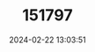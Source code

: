 ---
title: "151797"
category: "Cereus phatnospermus"
draft: false
date: 2024-02-22 13:03:51
languages:
  Spanish; Castilian: ["Nujnangá"]
---